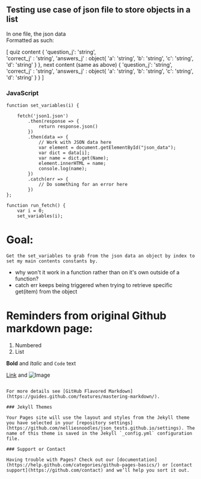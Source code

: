 ## Testing use case of json file to store objects in a list

In one file, the json data   
Formatted as such:

 [
             quiz content {
                           'question_j': 'string',   
                           'correct_j' : 'string',
                           'answers_j' : object{
                                       'a': 'string',
                                       'b': 'string',
                                       'c': 'string',
                                       'd': 'string'
                                       }
                           },
             next content (same as above)  {
                           'question_j': 'string',   
                           'correct_j' : 'string',
                           'answers_j' : object{
                                       'a': 'string',
                                       'b': 'string',
                                       'c': 'string',
                                       'd': 'string'
                                       }
                           }
 ]
    

### JavaScript

```
function set_variables(i) {

    fetch('json1.json')
        .then(response => {
            return response.json()
        })
        .then(data => {
            // Work with JSON data here
            var element = document.getElementById("json_data");
            var dict = data[i];
            var name = dict.get(Name);
            element.innerHTML = name;
            console.log(name);
        })
        .catch(err => {
            // Do something for an error here
        })
};

function run_fetch() {
    var i = 0;
    set_variables(i);

```
# Goal:
    Get the set_variables to grab from the json data an object by index to set my main contents constants by.


- why won't it work in a function rather than on it's own outside of a function?
- catch err keeps being triggered when trying to retrieve specific get(item) from the object


# Reminders from original Github markdown page:
1. Numbered
2. List

**Bold** and _Italic_ and `Code` text

[Link](url) and ![Image](src)
```

For more details see [GitHub Flavored Markdown](https://guides.github.com/features/mastering-markdown/).

### Jekyll Themes

Your Pages site will use the layout and styles from the Jekyll theme you have selected in your [repository settings](https://github.com/nelliesnoodles/json_tests.github.io/settings). The name of this theme is saved in the Jekyll `_config.yml` configuration file.

### Support or Contact

Having trouble with Pages? Check out our [documentation](https://help.github.com/categories/github-pages-basics/) or [contact support](https://github.com/contact) and we’ll help you sort it out.
